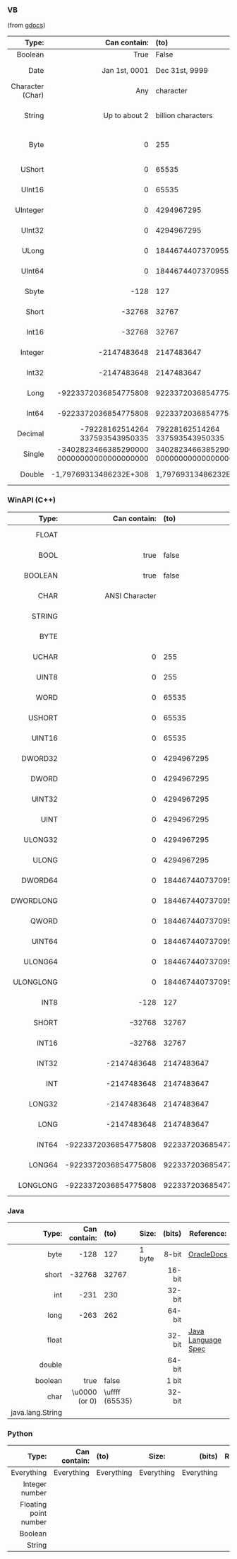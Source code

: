 ### VB
(from [gdocs](https://docs.google.com/spreadsheets/d/1k2WZQ4e8kRPI1hvJDNh_Fy10SI-rzb6082Cke_wji2o))

| Type:          | Can contain:  | (to)            | Size:     | (bits)    | Reference: |
|---------------:|--------------:|:----------------|-----------|----------:|------------|
| Boolean        |          True | False           |           |    1 bit_ | 
| Date           | Jan 1st, 0001 | Dec 31st, 9999  | 8 bytes   | 2048 bits | 
|Character (Char)|           Any | character       | 1 byte    |  256 bits | 
| String         | Up to about 2|billion characters|2 bytes per|character  | 
| Byte           | 0             | 255             | 1 byte    |  256 bits | [Gist: This program I made](https://gist.github.com/Walkman100/b4e3c185bdaca9ccb8c9d2b23361b8dc#file-output-windows-txt)
| UShort         | 0             | 65535           | 2 bytes   |  512 bits | 
| UInt16         | 0             | 65535           | 2 bytes   |  512 bits | 
| UInteger       | 0             | 4294967295      | 4 bytes   | 1024 bits | 
| UInt32         | 0             | 4294967295      | 4 bytes   | 1024 bits | 
| ULong          | 0          |18446744073709551615| 8 bytes   | 2048 bits | 
| UInt64         | 0          |18446744073709551615| 8 bytes   | 2048 bits | 
| Sbyte          | -128          | 127             | 1 byte    |  256 bits | 
| Short          | -32768        | 32767           | 2 bytes   |  512 bits | 
| Int16          | -32768        | 32767           | 2 bytes   |  512 bits | 
| Integer        | -2147483648   | 2147483647      | 4 bytes   | 1024 bits | [StackOverflow](https://stackoverflow.com/a/20374349)
| Int32          | -2147483648   | 2147483647      | 4 bytes   | 1024 bits | 
| Long      |-9223372036854775808|9223372036854775807|8 bytes  | 2048 bits | 
| Int64     |-9223372036854775808|9223372036854775807|8 bytes  | 2048 bits | 
| Decimal|-79228162514264 337593543950335|79228162514264 337593543950335|16 bytes|4096 bits| 
| Single|-3402823466385290000 00000000000000000000|3402823466385290000 00000000000000000000|4 bytes|1024 bits| 
| Double  |-1,79769313486232E+308|1,79769313486232E+308|8 bytes| 2048 bits | See [this gist](https://gist.github.com/Walkman100/b4e3c185bdaca9ccb8c9d2b23361b8dc#file-output-windows-txt) for full length

### WinAPI (C++)

| Type:          | Can contain:  | (to)            | Size:     | (bits)    | Reference: |
|---------------:|--------------:|:----------------|-----------|----------:|------------|
| FLOAT          |               |                 |           |           | [Windows Data Types](https://msdn.microsoft.com/en-us/library/windows/desktop/aa383751(v=vs.85).aspx)
| BOOL           |          true | false           |           |    32-bit | [[MS-DTYP]: BOOL](https://msdn.microsoft.com/en-us/library/cc230302.aspx)
| BOOLEAN        |          true | false           | 1 byte    |     8-bit | [[MS-DTYP]: BOOLEAN](https://msdn.microsoft.com/en-us/library/cc230303.aspx)
| CHAR           | ANSI Character|                 |           |     8-bit | [[MS-DTYP]: CHAR](https://msdn.microsoft.com/en-us/library/cc230306.aspx)
| STRING         |               |                 |           |           | [[MS-DTYP]: STRING](https://msdn.microsoft.com/en-us/library/cc230373.aspx)
| BYTE           |               |                 | 1 byte    |     8-bit | [[MS-DTYP]: BYTE](https://msdn.microsoft.com/en-us/library/cc230305.aspx)
| UCHAR          | 0             | 255             |           |     8-bit | [[MS-DTYP]: UCHAR](https://msdn.microsoft.com/en-us/library/cc230382.aspx)
| UINT8          | 0             | 255             | 1 byte    |     8-bit | [[MS-DTYP]: UINT8](https://msdn.microsoft.com/en-us/library/cc230388.aspx)
| WORD           | 0             | 65535           |           |    16-bit | 
| USHORT         | 0             | 65535           |           |    16-bit | 
| UINT16         | 0             | 65535           |           |    16-bit | 
| DWORD32        | 0             | 4294967295      |           |    32-bit | 
| DWORD          | 0             | 4294967295      |           |    32-bit | [StackOverflow](https://stackoverflow.com/q/2995251/2999220)
| UINT32         | 0             | 4294967295      |           |    32-bit | 
| UINT           | 0             | 4294967295      |           |    32-bit | 
| ULONG32        | 0             | 4294967295      |           |    32-bit | 
| ULONG          | 0             | 4294967295      |           |    32-bit | 
| DWORD64        | 0          |18446744073709551615|           |    64-bit | 
| DWORDLONG      | 0          |18446744073709551615|           |    64-bit | 
| QWORD          | 0          |18446744073709551615|           |    64-bit | 
| UINT64         | 0          |18446744073709551615|           |    64-bit | 
| ULONG64        | 0          |18446744073709551615|           |    64-bit | 
| ULONGLONG      | 0          |18446744073709551615|           |    64-bit | 
| INT8           | -128          | 127             |           |     8-bit | [[MS-DTYP]: INT8](https://msdn.microsoft.com/en-us/library/cc230338.aspx)
| SHORT          | –32768        | 32767           |           |    16-bit | 
| INT16          | –32768        | 32767           |           |    16-bit | 
| INT32          | -2147483648   | 2147483647      |           |    32-bit | 
| INT            | -2147483648   | 2147483647      |           |    32-bit | 
| LONG32         | -2147483648   | 2147483647      |           |    32-bit | 
| LONG           | -2147483648   | 2147483647      |           |    32-bit | 
| INT64          |-9223372036854775808|9223372036854775807|    |    64-bit | 
| LONG64         |-9223372036854775808|9223372036854775807|    |    64-bit | 
| LONGLONG       |-9223372036854775808|9223372036854775807|    |    64-bit | 

### Java

| Type:          | Can contain:  | (to)            | Size:     | (bits)    | Reference: |
|---------------:|--------------:|:----------------|-----------|----------:|------------|
| byte           | -128          | 127             | 1 byte    |     8-bit | [OracleDocs](https://docs.oracle.com/javase/tutorial/java/nutsandbolts/datatypes.html)
| short          | -32768        | 32767           |           |    16-bit | 
| int            | -231          | 230             |           |    32-bit | 
| long           | -263          | 262             |           |    64-bit | 
| float          |               |                 |           |    32-bit | [Java Language Spec](https://docs.oracle.com/javase/specs/jls/se7/html/jls-4.html#jls-4.2.3)
| double         |               |                 |           |    64-bit | 
| boolean        |          true | false           |           |     1 bit | 
| char           | \u0000 (or 0) | \uffff (65535)  |           |    32-bit | 
|java.lang.String| 

### Python

| Type:          | Can contain:  | (to)            | Size:     | (bits)    | Reference: |
|---------------:|--------------:|:----------------|-----------|----------:|------------|
| Everything     | Everything    | Everything      | Everything| Everything| 
| Integer number
| Floating point number
| Boolean
| String
